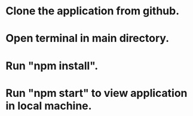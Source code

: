 # Clone the application from github.
# Open terminal in main directory.
# Run "npm install".
# Run "npm start" to view application in local machine.
